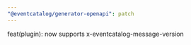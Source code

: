 ```yaml
---
"@eventcatalog/generator-openapi": patch
---
```


feat(plugin): now supports x-eventcatalog-message-version
